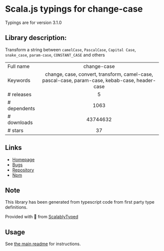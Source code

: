 
# Scala.js typings for change-case

Typings are for version 3.1.0

## Library description:
Transform a string between `camelCase`, `PascalCase`, `Capital Case`, `snake_case`, `param-case`, `CONSTANT_CASE` and others

|                    |                 |
| ------------------ | :-------------: |
| Full name          | change-case |
| Keywords           | change, case, convert, transform, camel-case, pascal-case, param-case, kebab-case, header-case |
| # releases         | 5 |
| # dependents       | 1063 |
| # downloads        | 43744632 |
| # stars            | 37 |

## Links
- [Homepage](https://github.com/blakeembrey/change-case/tree/master/packages/camel-case#readme)
- [Bugs](https://github.com/blakeembrey/change-case/issues)
- [Repository](https://github.com/blakeembrey/change-case)
- [Npm](https://www.npmjs.com/package/change-case)
    


## Note
This library has been generated from typescript code from first party type definitions.

Provided with :purple_heart: from [ScalablyTyped](https://github.com/oyvindberg/ScalablyTyped)

## Usage
See [the main readme](../../readme.md) for instructions.



